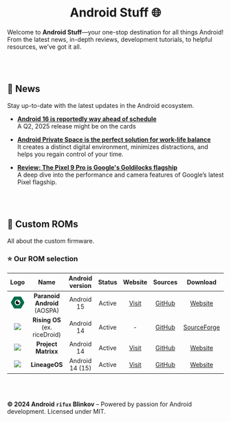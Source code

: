 <h1 align="center"> Android Stuff 🌐 </h1>

Welcome to **Android Stuff**—your one-stop destination for all things Android! From the latest news, in-depth reviews, development tutorials, to helpful resources, we’ve got it all.

<br><br>

## 🌟 News
Stay up-to-date with the latest updates in the Android ecosystem.

- **[Android 16 is reportedly way ahead of schedule](https://www.androidpolice.com/android-16-release-date-reportedly-pushed-forward)**  
  A Q2, 2025 release might be on the cards

- **[Android Private Space is the perfect solution for work-life balance](https://www.androidpolice.com/android-15-private-space-work-life-balance)**  
  It creates a distinct digital environment, minimizes distractions, and helps you regain control of your time.
  
- **[Review: The Pixel 9 Pro is Google's Goldilocks flagship](#)**  
  A deep dive into the performance and camera features of Google’s latest Pixel flagship.

<br><br>

## 🌲 Custom ROMs 
All about the custom firmware.

### ⭐ Our ROM selection

| Logo | Name | Android version | Status | Website | Sources | Download | Support |
| :-: | :-: | :-: | :-: | :-: | :-: | :-: | :-: |
| ![](resources/custom-roms/logo/aospa.png) | __Paranoid Android__ (AOSPA) | Android 15 | Active | [Visit](https://paranoidandroid.co) | [GitHub](https://github.com/AOSPA) | [Website](https://paranoidandroid.co/) | [Telegram](https://t.me/stayparanoid) |
| ![](https://avatars.githubusercontent.com/u/121661057?s=200&v=4) | __Rising OS__ (ex. riceDroid) | Android 14 | Active | - | [GitHub](https://github.com/RisingTechOSS) | [SourceForge](https://sourceforge.net/projects/risingos-official/files) | [Telegram](https://t.me/risingOSG) |
| ![](https://avatars.githubusercontent.com/u/144055806?s=200&v=4) | __Project Matrixx__ | Android 14 | Active | [Visit](https://www.projectmatrixx.org) | [GitHub](https://github.com/ProjectMatrixx) | [Website](https://www.projectmatrixx.org/downloads) | [Telegram](https://t.me/matrixx_community) |
| ![](https://avatars.githubusercontent.com/u/24304779?s=200&v=4) | __LineageOS__ | Android 14 (15) | Active | [Visit](https://www.lineageos.org/) | [GitHub](https://github.com/LineageOS) | [Website](https://download.lineageos.org/devices/) | [Discord](https://discord.gg/gD6DMtf) |

<!-- WIP commented sections
| Logo | LineageOS | Android 14 | Active | Visit | github | Website/SourceForge |
| Logo | Name | Android 14 | Active | Visit | github | Website/SourceForge |
| Logo | Name | Android 14 | Active | Visit | github | Website/SourceForge |

---



## 📱 Android Device Reviews
Our detailed reviews help you decide which Android devices are worth your money.

| Device             | Rating | Highlights                                   | Read More |
|--------------------|--------|----------------------------------------------|-----------|
| **Samsung Galaxy S23** | ⭐⭐⭐⭐⭐ | Stunning display, top-tier performance.       | [Read review](#) |
| **OnePlus 12**     | ⭐⭐⭐⭐   | Clean design, incredible speed, affordable.   | [Read review](#) |
| **Google Pixel 9** | ⭐⭐⭐⭐   | Excellent camera, smooth software experience. | [Read review](#) |

---

## 📚 Android Development Tutorials
Start or enhance your Android development journey with our step-by-step guides.

### Getting Started with Android Studio 🛠️
- [Setting up Android Studio](#)
- [Your First Android App: Hello World](#)
- [Understanding Android Activity Lifecycle](#)

### Advanced Topics for Developers 💻
- [Mastering Jetpack Compose for UI Development](#)
- [Kotlin Coroutines: Asynchronous Programming Made Simple](#)
- [Implementing Push Notifications with Firebase](#)

---

## 🔧 Useful Tools for Android Developers
A curated list of essential tools every Android developer should have in their toolkit:

1. **Android Studio** – The official IDE for Android development.
2. **Gradle** – Automate your build process and manage dependencies.
3. **Emulators** – Test your apps on various virtual devices.
4. **ADB (Android Debug Bridge)** – A versatile tool for communicating with a device.

---

## 🎨 Customizing Your Android Experience
Learn how to tweak and personalize your Android device for the ultimate user experience.

- **[Top 5 Android Launchers in 2024](#)**  
  Customize your home screen with these powerful launchers.
  
- **[How to Root Your Android Phone Safely](#)**  
  Unlock more control by rooting your device, but be aware of the risks!

- **[Best Icon Packs for Android](#)**  
  Refresh your home screen’s look with these stunning icon packs.

---

## 🌐 Community & Support
Join our community to share ideas, ask questions, or get help with Android-related issues.

- **[Join our Android World Forum](#)**  
  Engage with fellow Android enthusiasts and developers.

- **[Android Q&A Section](#)**  
  Ask your questions and get answers from experts.

---

## 🚀 Featured Resources
- **[Android Documentation](https://developer.android.com/docs)** – Official Android documentation from Google.
- **[Material Design Guidelines](https://material.io/design)** – Google’s Material Design framework for creating intuitive and beautiful apps.
- **[Kotlin Documentation](https://kotlinlang.org/docs/reference/)** – Official guide for Kotlin, the preferred language for Android development.

---

## 📧 Subscribe for Updates
Never miss an update! Subscribe to our newsletter for the latest news, tutorials, and reviews delivered straight to your inbox.

📩 **[Subscribe Here](#)** 

---

Stay connected with us:
- **Social net**: [](#)

--- -->

<br><br>

**© 2024 Android `rifux` Blinkov** – Powered by passion for Android development. Licensed under MIT.
